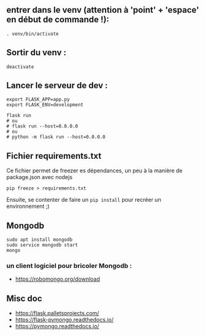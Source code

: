 ## entrer dans le venv (attention à 'point' + 'espace' en début de commande !):
```
. venv/bin/activate
```

## Sortir du venv :
```
deactivate
```

## Lancer le serveur de dev :
```
export FLASK_APP=app.py
export FLASK_ENV=development

flask run
# ou
# flask run --host=0.0.0.0
# ou
# python -m flask run --host=0.0.0.0

```

## Fichier requirements.txt

Ce fichier permet de freezer es dépendances, un peu à la manière de package.json avec nodejs
```
pip freeze > requirements.txt
```
Ensuite, se contenter de faire un `pip install` pour recréer un environnement ;)

## Mongodb
```
sudo apt install mongodb
sudo service mongodb start 
mongo
```

### un client logiciel pour bricoler Mongodb :
- https://robomongo.org/download

## Misc doc
- https://flask.palletsprojects.com/
- https://flask-pymongo.readthedocs.io/
- https://pymongo.readthedocs.io/